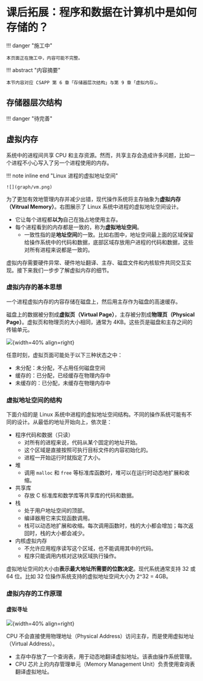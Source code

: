 # 课后拓展：程序和数据在计算机中是如何存储的？

<!-- prettier-ignore-start -->
!!! danger "施工中"

    本页面正在施工中，内容可能不完整。

!!! abstract "内容摘要"

    本节内容对应 CSAPP 第 6 章「存储器层次结构」与第 9 章「虚拟内存」。
<!-- prettier-ignore-end -->

## 存储器层次结构

<!-- prettier-ignore-start -->
!!! danger "待完善"
<!-- prettier-ignore-end -->

## 虚拟内存

系统中的进程间共享 CPU 和主存资源。然而，共享主存会造成许多问题，比如一个进程不小心写入了另一个进程使用的内存。

<!-- prettier-ignore-start -->
!!! note inline end "Linux 进程的虚拟地址空间"

    ![](graph/vm.png)
<!-- prettier-ignore-end -->

为了更加有效地管理内存并减少出错，现代操作系统将主存抽象为**虚拟内存（Vitrual Memory）**。右图展示了 Linux 系统中进程的虚拟地址空间设计。

- 它让每个进程都**以为**自己在独占地使用主存。
- 每个进程看到的内存都是一致的，称为**虚拟地址空间**。
    - 一致性指的是**地址空间**的一致。比如右图中，地址空间最上面的区域保留给操作系统中的代码和数据，底部区域存放用户进程的代码和数据，这些对所有进程来说都是一致的。

虚拟内存需要硬件异常、硬件地址翻译、主存、磁盘文件和内核软件共同交互实现。接下来我们一步步了解虚拟内存的细节。

### 虚拟内存的基本思想

一个进程虚拟内存的内容存储在磁盘上，然后用主存作为磁盘的高速缓存。

磁盘上的数据被分割成**虚拟页（Virtual Page）**，主存被分割成**物理页（Physical Page）**。虚拟页和物理页的大小相同，通常为 4KB。这些页是磁盘和主存之间的传输单元。

![](graph/page.png){width=40% align=right}

任意时刻，虚拟页面可能处于以下三种状态之中：

- 未分配：未分配，不占用任何磁盘空间
- 缓存的：已分配，已经缓存在物理内存中
- 未缓存的：已分配，未缓存在物理内存中



### 虚拟地址空间的结构

下面介绍的是 Linux 系统中进程的虚拟地址空间结构。不同的操作系统可能有不同的设计。从最低的地址开始向上，依次是：

- 程序代码和数据（只读）
    - 对所有的进程来说，代码从某个固定的地址开始。
    - 这个区域是直接按照可执行目标文件的内容初始化的。
    - 进程一开始运行时就指定了大小。
- 堆
    - 调用 `malloc` 和 `free` 等标准库函数时，堆可以在运行时动态地扩展和收缩。
- 共享库
    - 存放 C 标准库和数学库等共享库的代码和数据。
- 栈
    - 处于用户地址空间的顶部。
    - 编译器用它来实现函数调用。
    - 栈可以动态地扩展和收缩。每次调用函数时，栈的大小都会增加；每次返回时，栈的大小都会减少。
- 内核虚拟内存
    - 不允许应用程序读写这个区域，也不能调用其中的代码。
    - 程序只能调用内核对这块区域执行操作。

虚拟地址空间的大小由**表示最大地址所需要的位数决定**。现代系统通常支持 32 或 64 位。比如 32 位操作系统支持的虚拟地址空间大小为  2^32 = 4GB。

### 虚拟内存的工作原理

#### 虚拟寻址

![](graph/va.png){width=40% align=right}

CPU 不会直接使用物理地址（Physical Address）访问主存，而是使用虚拟地址（Virtual Address）。

- 主存中存放了一个查询表，用于动态地翻译虚拟地址。该表由操作系统管理。
- CPU 芯片上的内存管理单元（Memory Management Unit）负责使用查询表翻译虚拟地址。

